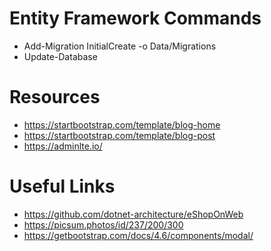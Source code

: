 # Entity Framework Commands
* Add-Migration InitialCreate -o Data/Migrations
* Update-Database

# Resources

* https://startbootstrap.com/template/blog-home
* https://startbootstrap.com/template/blog-post
* https://adminlte.io/


# Useful Links

* https://github.com/dotnet-architecture/eShopOnWeb
* https://picsum.photos/id/237/200/300
* https://getbootstrap.com/docs/4.6/components/modal/

